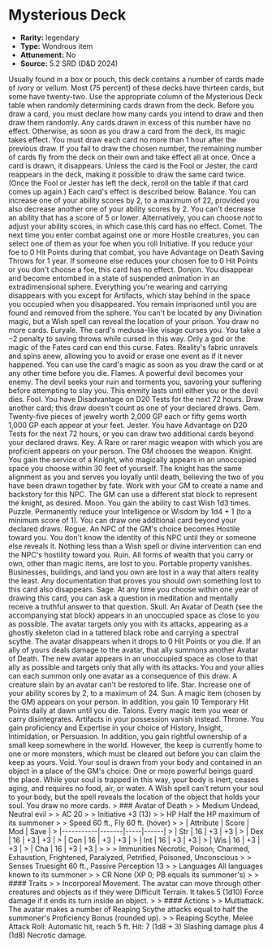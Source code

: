 
# Mysterious Deck

* **Rarity:** legendary
* **Type:** Wondrous item
* **Attunement:** No
* **Source:** 5.2 SRD (D&D 2024)


Usually found in a box or pouch, this deck contains a number of cards made of ivory or vellum. Most (75 percent) of these decks have thirteen cards, but some have twenty-two. Use the appropriate column of the Mysterious Deck table when randomly determining cards drawn from the deck. Before you draw a card, you must declare how many cards you intend to draw and then draw them randomly. Any cards drawn in excess of this number have no effect. Otherwise, as soon as you draw a card from the deck, its magic takes effect. You must draw each card no more than 1 hour after the previous draw. If you fail to draw the chosen number, the remaining number of cards fly from the deck on their own and take effect all at once. Once a card is drawn, it disappears. Unless the card is the Fool or Jester, the card reappears in the deck, making it possible to draw the same card twice. (Once the Fool or Jester has left the deck, reroll on the table if that card comes up again.) Each card's effect is described below. Balance. You can increase one of your ability scores by 2, to a maximum of 22, provided you also decrease another one of your ability scores by 2. You can't decrease an ability that has a score of 5 or lower. Alternatively, you can choose not to adjust your ability scores, in which case this card has no effect. Comet. The next time you enter combat against one or more Hostile creatures, you can select one of them as your foe when you roll Initiative. If you reduce your foe to 0 Hit Points during that combat, you have Advantage on Death Saving Throws for 1 year. If someone else reduces your chosen foe to 0 Hit Points or you don't choose a foe, this card has no effect. Donjon. You disappear and become entombed in a state of suspended animation in an extradimensional sphere. Everything you're wearing and carrying disappears with you except for Artifacts, which stay behind in the space you occupied when you disappeared. You remain imprisoned until you are found and removed from the sphere. You can't be located by any Divination magic, but a Wish spell can reveal the location of your prison. You draw no more cards. Euryale. The card's medusa-like visage curses you. You take a −2 penalty to saving throws while cursed in this way. Only a god or the magic of the Fates card can end this curse. Fates. Reality's fabric unravels and spins anew, allowing you to avoid or erase one event as if it never happened. You can use the card's magic as soon as you draw the card or at any other time before you die. Flames. A powerful devil becomes your enemy. The devil seeks your ruin and torments you, savoring your suffering before attempting to slay you. This enmity lasts until either you or the devil dies. Fool. You have Disadvantage on D20 Tests for the next 72 hours. Draw another card; this draw doesn't count as one of your declared draws. Gem. Twenty-five pieces of jewelry worth 2,000 GP each or fifty gems worth 1,000 GP each appear at your feet. Jester. You have Advantage on D20 Tests for the next 72 hours, or you can draw two additional cards beyond your declared draws. Key. A Rare or rarer magic weapon with which you are proficient appears on your person. The GM chooses the weapon. Knight. You gain the service of a Knight, who magically appears in an unoccupied space you choose within 30 feet of yourself. The knight has the same alignment as you and serves you loyally until death, believing the two of you have been drawn together by fate. Work with your GM to create a name and backstory for this NPC. The GM can use a different stat block to represent the knight, as desired. Moon. You gain the ability to cast Wish 1d3 times. Puzzle. Permanently reduce your Intelligence or Wisdom by 1d4 + 1 (to a minimum score of 1). You can draw one additional card beyond your declared draws. Rogue. An NPC of the GM's choice becomes Hostile toward you. You don't know the identity of this NPC until they or someone else reveals it. Nothing less than a Wish spell or divine intervention can end the NPC's hostility toward you. Ruin. All forms of wealth that you carry or own, other than magic items, are lost to you. Portable property vanishes. Businesses, buildings, and land you own are lost in a way that alters reality the least. Any documentation that proves you should own something lost to this card also disappears. Sage. At any time you choose within one year of drawing this card, you can ask a question in meditation and mentally receive a truthful answer to that question. Skull. An Avatar of Death (see the accompanying stat block) appears in an unoccupied space as close to you as possible. The avatar targets only you with its attacks, appearing as a ghostly skeleton clad in a tattered black robe and carrying a spectral scythe. The avatar disappears when it drops to 0 Hit Points or you die. If an ally of yours deals damage to the avatar, that ally summons another Avatar of Death. The new avatar appears in an unoccupied space as close to that ally as possible and targets only that ally with its attacks. You and your allies can each summon only one avatar as a consequence of this draw. A creature slain by an avatar can't be restored to life. Star. Increase one of your ability scores by 2, to a maximum of 24. Sun. A magic item (chosen by the GM) appears on your person. In addition, you gain 10 Temporary Hit Points daily at dawn until you die. Talons. Every magic item you wear or carry disintegrates. Artifacts in your possession vanish instead. Throne. You gain proficiency and Expertise in your choice of History, Insight, Intimidation, or Persuasion. In addition, you gain rightful ownership of a small keep somewhere in the world. However, the keep is currently home to one or more monsters, which must be cleared out before you can claim the keep as yours. Void. Your soul is drawn from your body and contained in an object in a place of the GM's choice. One or more powerful beings guard the place. While your soul is trapped in this way, your body is inert, ceases aging, and requires no food, air, or water. A Wish spell can't return your soul to your body, but the spell reveals the location of the object that holds your soul. You draw no more cards. > ### Avatar of Death > > Medium Undead, Neutral evil > > AC 20 > > Initiative +3 (13) > > HP Half the HP maximum of its summoner > > Speed 60 ft., Fly 60 ft. (hover) > > | Attribute | Score | Mod | Save | > |-----------|-------|-----|------| > | Str | 16 | +3 | +3 | > | Dex | 16 | +3 | +3 | > | Con | 16 | +3 | +3 | > | Int | 16 | +3 | +3 | > | Wis | 16 | +3 | +3 | > | Cha | 16 | +3 | +3 | > > > Immunities Necrotic, Poison; Charmed, Exhaustion, Frightened, Paralyzed, Petrified, Poisoned, Unconscious > > Senses Truesight 60 ft., Passive Perception 13 > > Languages All languages known to its summoner > > CR None (XP 0; PB equals its summoner's) > > #### Traits > > Incorporeal Movement. The avatar can move through other creatures and objects as if they were Difficult Terrain. It takes 5 (1d10) Force damage if it ends its turn inside an object. > > #### Actions > > Multiattack. The avatar makes a number of Reaping Scythe attacks equal to half the summoner's Proficiency Bonus (rounded up). > > Reaping Scythe. Melee Attack Roll: Automatic hit, reach 5 ft. Hit: 7 (1d8 + 3) Slashing damage plus 4 (1d8) Necrotic damage.
